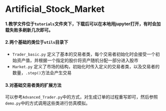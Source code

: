 # Artificial_Stock_Market

#### 1.教学文件位于``tutorials``文件夹下，下载后可以在本地用jupyter打开，有时会加载失败多刷新几次即可。

#### 2.两个基础的类位于``utils``目录下

+ ``Trader_basic.py`` 定义了基本的交易者类，每个交易者初始化时会接受一个初始资产值，并根据一个指定的股价将资产随机分配一部分进入股市
+ ``Market.py`` 定义了市场的结构，初始化时传入定义的交易者类，以及交易者的数量，``.step()``方法会产生交易

#### 3.对基础交易者类的扩展方法

可以参考``Advanced_Trader.py``中的方式，对生成订单的过程重写即可，然后参照``demo.py``中的方式调用这些类进行仿真模拟。
